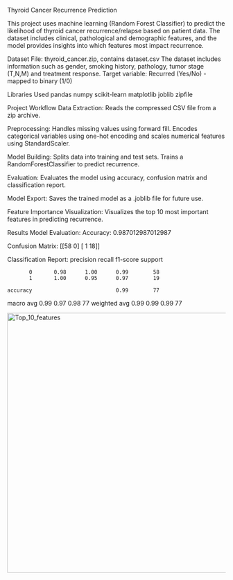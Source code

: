 Thyroid Cancer Recurrence Prediction

This project uses machine learning (Random Forest Classifier) to predict the likelihood of thyroid cancer recurrence/relapse based on patient data. The dataset includes clinical, pathological and demographic features, and the model provides insights into which features most impact recurrence.

Dataset
File: thyroid_cancer.zip, contains dataset.csv
The dataset includes information such as gender, smoking history, pathology, tumor stage (T,N,M) and treatment response.
Target variable: Recurred (Yes/No) - mapped to binary (1/0)

Libraries Used
pandas
numpy
scikit-learn
matplotlib
joblib
zipfile

Project Workflow
Data Extraction: Reads the compressed CSV file from a zip archive.

Preprocessing: Handles missing values using forward fill. Encodes categorical variables using one-hot encoding and scales numerical features using StandardScaler.

Model Building: Splits data into training and test sets. Trains a RandomForestClassifier to predict recurrence.

Evaluation: Evaluates the model using accuracy, confusion matrix and classification report.

Model Export: Saves the trained model as a .joblib file for future use.

Feature Importance Visualization: Visualizes the top 10 most important features in predicting recurrence.

Results
Model Evaluation:
Accuracy: 0.987012987012987

Confusion Matrix:
[[58  0]
 [ 1 18]]

Classification Report:
              precision    recall  f1-score   support

           0       0.98      1.00      0.99        58
           1       1.00      0.95      0.97        19

    accuracy                           0.99        77
   macro avg       0.99      0.97      0.98        77
weighted avg       0.99      0.99      0.99        77

<img width="1000" height="600" alt="Top_10_features" src="https://github.com/user-attachments/assets/c217a277-6230-4660-8d2e-c0da350ee6ac" />
